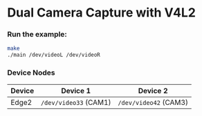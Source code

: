 # Dual Camera Capture with V4L2

### Run the example:
```bash
make
./main /dev/videoL /dev/videoR
```

### Device Nodes
| Device | Device 1 | Device 2 |
| --- | --- | --- |
| Edge2 | `/dev/video33` (CAM1) | `/dev/video42` (CAM3) |

